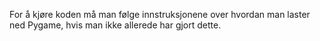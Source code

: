 For å kjøre koden må man følge innstruksjonene over hvordan man laster ned Pygame, hvis man ikke allerede har gjort dette.
